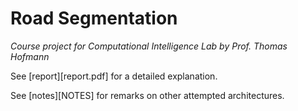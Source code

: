 # Road Segmentation

*Course project for Computational Intelligence Lab by Prof. Thomas Hofmann*

See [report][report.pdf] for a detailed explanation.

See [notes][NOTES] for remarks on other attempted architectures.